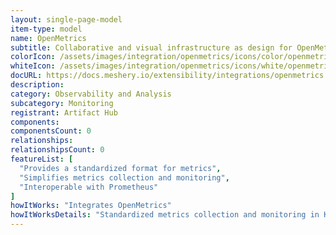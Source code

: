 ```yaml
---
layout: single-page-model
item-type: model
name: OpenMetrics
subtitle: Collaborative and visual infrastructure as design for OpenMetrics
colorIcon: /assets/images/integration/openmetrics/icons/color/openmetrics-color.svg
whiteIcon: /assets/images/integration/openmetrics/icons/white/openmetrics-white.svg
docURL: https://docs.meshery.io/extensibility/integrations/openmetrics
description: 
category: Observability and Analysis
subcategory: Monitoring
registrant: Artifact Hub
components: 
componentsCount: 0
relationships: 
relationshipsCount: 0
featureList: [
  "Provides a standardized format for metrics",
  "Simplifies metrics collection and monitoring",
  "Interoperable with Prometheus"
]
howItWorks: "Integrates OpenMetrics"
howItWorksDetails: "Standardized metrics collection and monitoring in Kubernetes"
---
```

